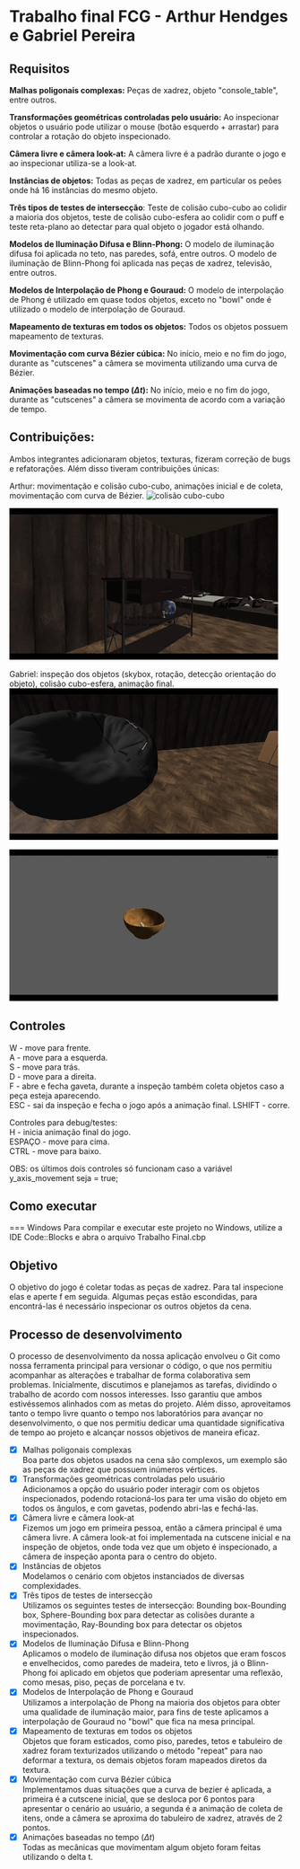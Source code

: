 # Trabalho final FCG - Arthur Hendges e Gabriel Pereira
## Requisitos

**Malhas poligonais complexas:**  Peças de xadrez, objeto "console_table", entre outros.


**Transformações geométricas controladas pelo usuário:** Ao inspecionar objetos o usuário pode utilizar o mouse (botão esquerdo + arrastar) para controlar a rotação do objeto inspecionado. 

**Câmera livre e câmera look-at:** A câmera livre é a padrão durante o jogo e ao inspecionar utiliza-se a look-at.

**Instâncias de objetos:** Todas as peças de xadrez, em particular os peões onde há 16 instâncias do mesmo objeto.

**Três tipos de testes de intersecção**: Teste de colisão cubo-cubo ao colidir a maioria dos objetos, teste de colisão cubo-esfera ao colidir com o puff e teste reta-plano ao detectar para qual objeto o jogador está olhando.

**Modelos de Iluminação Difusa e Blinn-Phong:** O modelo de iluminação difusa foi aplicada no teto, nas paredes, sofá, entre outros. O modelo de iluminação de Blinn-Phong foi aplicada nas peças de xadrez, televisão, entre outros. 

**Modelos de Interpolação de Phong e Gouraud:** O modelo de interpolação de Phong é utilizado em quase todos objetos, exceto no "bowl" onde é utilizado o modelo de interpolação de Gouraud.

**Mapeamento de texturas em todos os objetos:** Todos os objetos possuem mapeamento de texturas.

**Movimentação com curva Bézier cúbica:** No início, meio e no fim do jogo, durante as "cutscenes" a câmera se movimenta utilizando uma curva de Bézier.

**Animações baseadas no tempo ($\Delta t$):** No início, meio e no fim do jogo, durante as "cutscenes" a câmera se movimenta de acordo com a variação de tempo.


## Contribuições:
Ambos integrantes adicionaram objetos, texturas, fizeram correção de bugs e refatorações. Além disso tiveram contribuições únicas:

Arthur: movimentação e colisão cubo-cubo, animações inicial e de coleta, movimentação com curva de Bézier.
![colisão cubo-cubo](./gifs/colisão.gif)

![gaveta abrindo](./gifs/gaveta.gif)

Gabriel: inspeção dos objetos (skybox, rotação, detecção orientação do objeto), colisão cubo-esfera, animação final.
![colisão cubo-esfera](./gifs/colisao2.gif)

![inspecao](./gifs/inspeção.gif)
## Controles

W - move para frente. \
A - move para a esquerda. \
S - move para trás. \
D - move para a direita. \
F - abre e fecha gaveta, durante a inspeção também coleta objetos caso a peça esteja aparecendo.\
ESC - sai da inspeção e fecha o jogo após a animação final.
LSHIFT - corre.

Controles para debug/testes:\
H - inicia animação final do jogo.\
ESPAÇO - move para cima.\
CTRL - move para baixo.

OBS: os últimos dois controles só funcionam caso a variável y_axis_movement seja = true;

## Como executar

=== Windows
Para compilar e executar este projeto no Windows, utilize a IDE Code::Blocks e abra o arquivo Trabalho Final.cbp

## Objetivo
O objetivo do jogo é coletar todas as peças de xadrez. Para tal inspecione elas e aperte f em seguida. Algumas peças estão escondidas, para encontrá-las é necessário inspecionar os outros objetos da cena.

## Processo de desenvolvimento  
O processo de desenvolvimento da nossa aplicação envolveu o Git como nossa ferramenta principal para versionar o código, o que nos permitiu acompanhar as alterações e trabalhar de forma colaborativa sem problemas. Inicialmente, discutimos e planejamos as tarefas, dividindo o trabalho de acordo com nossos interesses. Isso garantiu que ambos estivéssemos alinhados com as metas do projeto. Além disso, aproveitamos tanto o tempo livre quanto o tempo nos laboratórios para avançar no desenvolvimento, o que nos permitiu dedicar uma quantidade significativa de tempo ao projeto e alcançar nossos objetivos de maneira eficaz.  

- [X] Malhas poligonais complexas  
        Boa parte dos objetos usados na cena são complexos, um exemplo são as peças de xadrez que possuem inúmeros vértices.  
- [X] Transformações geométricas controladas pelo usuário  
        Adicionamos a opção do usuário poder interagir com os objetos inspecionados, podendo rotacioná-los para ter uma visão do objeto em todos os ângulos, e com gavetas, podendo abri-las e fechá-las.  
- [X] Câmera livre e câmera look-at  
        Fizemos um jogo em primeira pessoa, então a câmera principal é uma câmera livre. A câmera look-at foi implementada na cutscene inicial e na inspeção de objetos, onde toda vez que um objeto é inspecionado, a câmera de inspeção aponta para o centro do objeto.  
- [X] Instâncias de objetos  
        Modelamos o cenário com objetos instanciados de diversas complexidades.  
- [X] Três tipos de testes de intersecção  
        Utilizamos os seguintes testes de intersecção: Bounding box-Bounding box, Sphere-Bounding box para detectar as colisões durante a movimentação, Ray-Bounding box para detectar os objetos inspecionados.  
- [X] Modelos de Iluminação Difusa e Blinn-Phong  
        Aplicamos o modelo de iluminação difusa nos objetos que eram foscos e envelhecidos, como paredes de madeira, teto e livros, já o Blinn-Phong foi aplicado em objetos que poderiam apresentar uma reflexão, como mesas, piso, peças de porcelana e tv.  
- [X] Modelos de Interpolação de Phong e Gouraud  
        Utilizamos a interpolação de Phong na maioria dos objetos para obter uma qualidade de iluminação maior, para fins de teste aplicamos a interpolação de Gouraud no "bowl" que fica na mesa principal.  
- [X] Mapeamento de texturas em todos os objetos  
        Objetos que foram esticados, como piso, paredes, tetos e tabuleiro de xadrez foram texturizados utilizando o método "repeat" para nao deformar a textura, os demais objetos foram mapeados diretos da textura.  
- [X] Movimentação com curva Bézier cúbica  
        Implementamos duas situações que a curva de bezier é aplicada, a primeira é a cutscene inicial, que se desloca por 6 pontos para apresentar o cenário ao usuário, a segunda é a animação de coleta de itens, onde a câmera se aproxima do tabuleiro de xadrez, através de 2 pontos.  
- [X] Animações baseadas no tempo ($\Delta t$)  
        Todas as mecânicas que movimentam algum objeto foram feitas utilizando o delta t.
